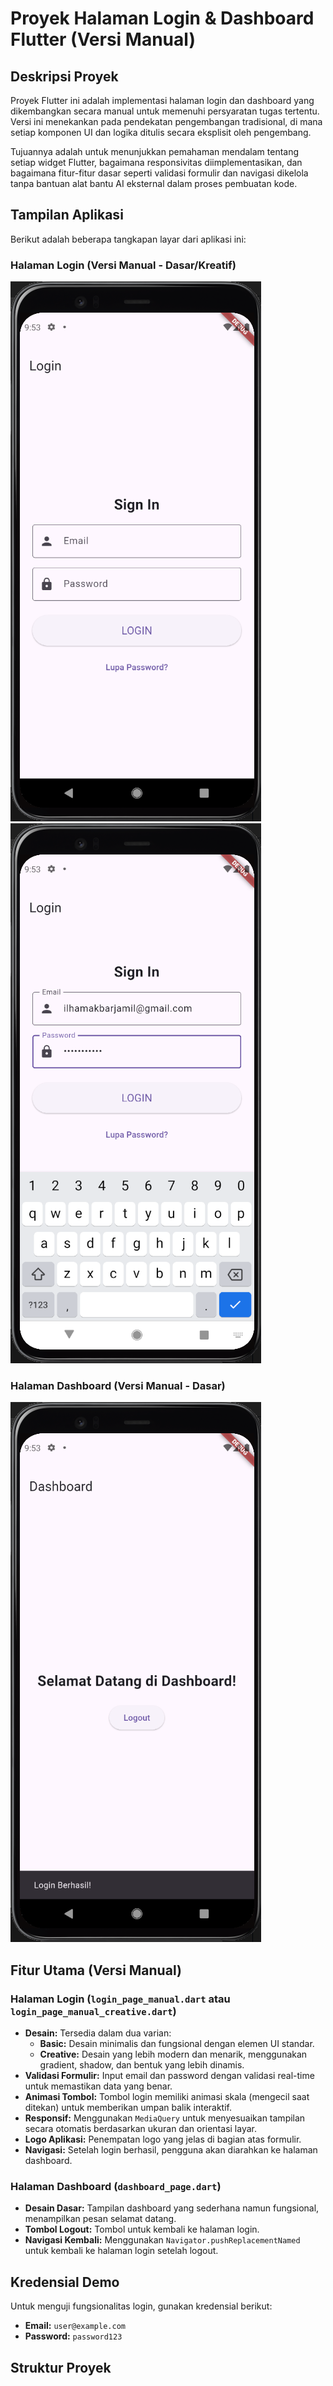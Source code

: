 # Proyek Halaman Login & Dashboard Flutter (Versi Manual)

## Deskripsi Proyek

Proyek Flutter ini adalah implementasi halaman login dan dashboard yang dikembangkan secara manual untuk memenuhi persyaratan tugas tertentu. Versi ini menekankan pada pendekatan pengembangan tradisional, di mana setiap komponen UI dan logika ditulis secara eksplisit oleh pengembang.

Tujuannya adalah untuk menunjukkan pemahaman mendalam tentang setiap widget Flutter, bagaimana responsivitas diimplementasikan, dan bagaimana fitur-fitur dasar seperti validasi formulir dan navigasi dikelola tanpa bantuan alat bantu AI eksternal dalam proses pembuatan kode.

## Tampilan Aplikasi

Berikut adalah beberapa tangkapan layar dari aplikasi ini:

### Halaman Login (Versi Manual - Dasar/Kreatif)
<!-- Sisipkan screenshot halaman login versi manual di sini. Jika Anda memiliki dua versi manual (dasar dan kreatif), Anda bisa menampilkan keduanya atau memilih salah satu. Contoh: -->
![Screenshot Login Page Manual Basic](assets/foto3.png)
![Screenshot Login Page Manual Creative](assets/foto1.png)


### Halaman Dashboard (Versi Manual - Dasar)
<!-- Sisipkan screenshot halaman dashboard versi manual di sini. Contoh: -->
![Screenshot Dashboard Page Manual](assets/foto2.png)



## Fitur Utama (Versi Manual)

### Halaman Login (`login_page_manual.dart` atau `login_page_manual_creative.dart`)
*   **Desain:** Tersedia dalam dua varian:
    *   **Basic:** Desain minimalis dan fungsional dengan elemen UI standar.
    *   **Creative:** Desain yang lebih modern dan menarik, menggunakan gradient, shadow, dan bentuk yang lebih dinamis.
*   **Validasi Formulir:** Input email dan password dengan validasi real-time untuk memastikan data yang benar.
*   **Animasi Tombol:** Tombol login memiliki animasi skala (mengecil saat ditekan) untuk memberikan umpan balik interaktif.
*   **Responsif:** Menggunakan `MediaQuery` untuk menyesuaikan tampilan secara otomatis berdasarkan ukuran dan orientasi layar.
*   **Logo Aplikasi:** Penempatan logo yang jelas di bagian atas formulir.
*   **Navigasi:** Setelah login berhasil, pengguna akan diarahkan ke halaman dashboard.

### Halaman Dashboard (`dashboard_page.dart`)
*   **Desain Dasar:** Tampilan dashboard yang sederhana namun fungsional, menampilkan pesan selamat datang.
*   **Tombol Logout:** Tombol untuk kembali ke halaman login.
*   **Navigasi Kembali:** Menggunakan `Navigator.pushReplacementNamed` untuk kembali ke halaman login setelah logout.

## Kredensial Demo

Untuk menguji fungsionalitas login, gunakan kredensial berikut:

*   **Email:** `user@example.com`
*   **Password:** `password123`

## Struktur Proyek